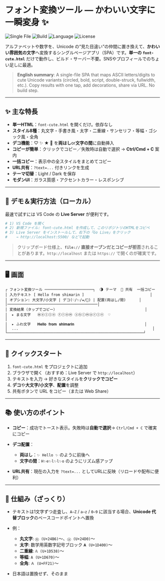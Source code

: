 # フォント変換ツール — かわいい文字に一瞬変身 ✨

![Single File](https://img.shields.io/badge/Single%20HTML-Yes-7c9aff)
![Build](https://img.shields.io/badge/Build-None-70ffd2)
![Language](https://img.shields.io/badge/Vanilla-JS%2FCSS-ff8ad6)
![License](https://img.shields.io/badge/License-MIT-informational)

アルファベットや数字を、Unicode の“見た目違い”の仲間に置き換えて、**かわいい雰囲気の文字**へ変換するシングルページアプリ（SPA）です。**単一の `font-cute.html`** だけで動作し、ビルド・サーバー不要。SNSやプロフィールでのちょい足しに最適。

> **English summary**: A single-file SPA that maps ASCII letters/digits to cute Unicode variants (circled, bold, script, double-struck, fullwidth, etc.). Copy results with one tap, add decorations, share via URL. No build step.

---

## ✨ 主な特長

* **単一HTML**：`font-cute.html` を開くだけ。依存なし
* **スタイル8種**：丸文字・手書き風・太字・二重線・サンセリフ・等幅・ゴシック風・全角
* **デコ機能**：♡ ✨ ★ 🎀 を**両はし**or**文字の間**に自動挿入
* **コピーが簡単**：クリックでコピー／失敗時は自動で選択 → **Ctrl/Cmd + C** 案内
* **一括コピー**：表示中の全スタイルをまとめてコピー
* **URL共有**：`?text=...` 付きリンクを生成
* **テーマ切替**：Light / Dark を保存
* **モダンUI**：ガラス質感・アクセントカラー・レスポンシブ

---

## 🧪 デモ＆実行方法（ローカル）

最速で試すには VS Code の **Live Server** が便利です。

```bash
# 1) VS Code を開く
# 2) 新規ファイル: font-cute.html を作成して、このリポジトリのHTMLをコピペ
# 3) Live Server をインストールして、右下の「Go Live」をクリック
#    → http://localhost:5500/ などで起動
```

> クリップボード仕様上、**`file://` 直接オープンだとコピーが拒否**されることがあります。`http://localhost` または `https://` で開くのが確実です。

---

## 🖥️ 画面

```
┌ フォント変換ツール ──────────────────────┐  🌗 テーマ  🔗 共有  一括コピー
│ 入力テキスト [ Hello from shimarin ]                              │
│ オプション: 大文字/小文字 | デコ(♡/✨/★/🎀) | 配置(両はし/間)      │
│─────────────────────────────────────────│
│ 変換結果（タップでコピー）                                        │
│  ▸ まる文字   Ⓗⓔⓛⓛⓞ ⓕⓡⓞⓜ ⓢⓗⓘⓜⓐⓡⓘⓝ  ♡                         │
│  ▸ ふわ文字   𝐇𝐞𝐥𝐥𝐨 𝐟𝐫𝐨𝐦 𝐬𝐡𝐢𝐦𝐚𝐫𝐢𝐧                                │
│  ...                                                             │
└──────────────────────────────────────────────────────────────┘
```

---

## 🚀 クイックスタート

1. `font-cute.html` をプロジェクトに追加
2. ブラウザで開く（おすすめ：Live Server で `http://localhost`）
3. テキストを入力 → 好きなスタイルを**クリックでコピー**
4. **デコ**や**大文字/小文字**、**配置**を調整
5. 共有ボタンで URL をコピー（または Web Share）

---

## 📚 使い方のポイント

* **コピー**：成功でトースト表示。失敗時は**自動で選択**→ `Ctrl/Cmd + C` で確実にコピー
* **デコ配置**：

  * **両はし**：`✨ Hello ✨` のように前後へ
  * **文字の間**：`H✨e✨l✨l✨o` のようにリズム感アップ
* **URL共有**：現在の入力を `?text=...` としてURLに反映（リロードや配布に便利）

---

## 🧠 仕組み（ざっくり）

* テキストは1文字ずつ走査し、`A–Z` / `a–z` / `0–9` に該当する場合、**Unicode 代替ブロック**のベースコードポイントへ置換
* 例：

  * **丸文字**: `Ⓐ (U+24B6)`〜、`ⓐ (U+24D0)`〜
  * **太字**: 数学用英数字記号ブロック `𝐀 (U+1D400)`〜
  * **二重線**: `𝔸 (U+1D538)`〜
  * **等幅**: `𝙰 (U+1D670)`〜
  * **全角**: `Ａ (U+FF21)`〜
* 日本語は置換せず、そのまま
